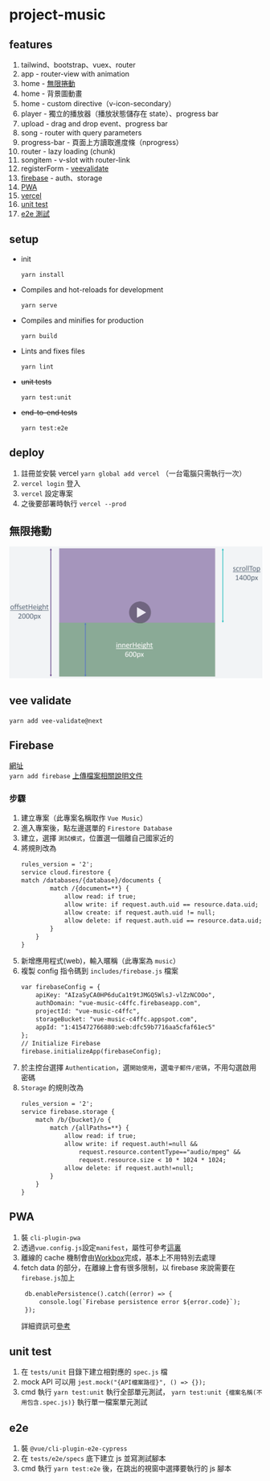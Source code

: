 # project-music

## features

1. tailwind、bootstrap、vuex、router
2. app - router-view with animation
3. home - [無限捲動](#無限捲動)
4. home - 背景圖動畫
5. home - custom directive（v-icon-secondary）
6. player - 獨立的播放器（播放狀態儲存在 state）、progress bar
7. upload - drag and drop event、progress bar
8. song - router with query parameters
9. progress-bar - 頁面上方讀取進度條（nprogress）
10. router - lazy loading (chunk)
11. songitem - v-slot with router-link
12. registerForm - [veevalidate](#vee-validate)
13. [firebase](#firebase) - auth、storage
14. [PWA](#pwa)
15. [vercel](#deploy)
16. [unit test](#unit_test)
17. [e2e 測試](#e2e)

## setup

- init
  ```
  yarn install
  ```
- Compiles and hot-reloads for development

  ```
  yarn serve
  ```

- Compiles and minifies for production
  ```
  yarn build
  ```
- Lints and fixes files

  ```
  yarn lint
  ```

- ~~unit tests~~

  ```
  yarn test:unit
  ```

- ~~end-to-end tests~~
  ```
  yarn test:e2e
  ```

## deploy

1. 註冊並安裝 vercel `yarn global add vercel` （一台電腦只需執行一次）
2. `vercel login` 登入
3. `vercel` 設定專案
4. 之後要部署時執行 `vercel --prod`

## 無限捲動

![捲軸說明](./img/scroll_height.png)

## vee validate

`yarn add vee-validate@next`

## Firebase

[網址](https://console.firebase.google.com/)  
`yarn add firebase`
[上傳檔案相關說明文件](https://firebase.google.com/docs/storage/web/start)

### 步驟

1. 建立專案（此專案名稱取作 `Vue Music`）
2. 進入專案後，點左邊選單的 `Firestore Database`
3. 建立，選擇 `測試模式`，位置選一個離自己國家近的
4. 將規則改為
   ```
   rules_version = '2';
   service cloud.firestore {
   match /databases/{database}/documents {
           match /{document=**} {
               allow read: if true;
               allow write: if request.auth.uid == resource.data.uid;
               allow create: if request.auth.uid != null;
               allow delete: if request.auth.uid == resource.data.uid;
           }
       }
   }
   ```
5. 新增應用程式(web)，輸入暱稱（此專案為 `music`）
6. 複製 config 指令碼到 `includes/firebase.js` 檔案
   ```
   var firebaseConfig = {
       apiKey: "AIzaSyCA0HP6duCa1t9tJMGQ5WlsJ-vlZzNCOOo",
       authDomain: "vue-music-c4ffc.firebaseapp.com",
       projectId: "vue-music-c4ffc",
       storageBucket: "vue-music-c4ffc.appspot.com",
       appId: "1:415472766880:web:dfc59b7716aa5cfaf61ec5"
   };
   // Initialize Firebase
   firebase.initializeApp(firebaseConfig);
   ```
7. 於主控台選擇 `Authentication`，選`開始使用`，選`電子郵件/密碼`，不用勾選啟用密碼
8. `Storage` 的規則改為
   ```
   rules_version = '2';
   service firebase.storage {
       match /b/{bucket}/o {
           match /{allPaths=**} {
               allow read: if true;
               allow write: if request.auth!=null &&
                   request.resource.contentType=="audio/mpeg" &&
                   request.resource.size < 10 * 1024 * 1024;
               allow delete: if request.auth!=null;
           }
       }
   }
   ```

## PWA

1. 裝 `cli-plugin-pwa`
2. 透過`vue.config.js`設定`manifest`，屬性可參考[這裏](https://cli.vuejs.org/core-plugins/pwa.html)
3. 離線的 cache 機制會由[Workbox](https://developers.google.com/web/tools/workbox)完成，基本上不用特別去處理
4. fetch data 的部分，在離線上會有很多限制，以 firebase 來說需要在`firebase.js`加上
   ```
    db.enablePersistence().catch((error) => {
        console.log(`Firebase persistence error ${error.code}`);
    });
   ```
   詳細資訊可[參考](https://firebase.google.com/docs/reference/js/firebase.firestore.Firestore#enablepersistence)

## <a name="unit_test"></a> unit test

1. 在 `tests/unit` 目錄下建立相對應的 `spec.js` 檔
2. mock API 可以用 `jest.mock("{API檔案路徑}", () => {});`
3. cmd 執行 `yarn test:unit` 執行全部單元測試， `yarn test:unit {檔案名稱(不用包含.spec.js)}` 執行單一檔案單元測試

## e2e

1. 裝 `@vue/cli-plugin-e2e-cypress`
2. 在 `tests/e2e/specs` 底下建立 js 並寫測試腳本
3. cmd 執行 `yarn test:e2e` 後，在跳出的視窗中選擇要執行的 js 腳本
